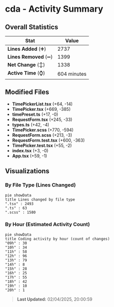 # cda - Activity Summary 

## Overall Statistics

| Stat                   | Value                                                             |
| ---------------------- | ----------------------------------------------------------------- |
| **Lines Added** (➕)   | 2737                                          |
| **Lines Removed** (➖) | 1399                                        |
| **Net Change** (↕)    | 1338                |
| **Active Time** (⌚)   | 604 minutes |


## Modified Files
- **TimePickerList.tsx** (+64, -14)
- **TimePicker.tsx** (+669, -385)
- **timePreset.ts** (+17, -0)
- **RequestForm.tsx** (+245, -33)
- **types.ts** (+42, -4)
- **TimePicker.scss** (+770, -594)
- **RequestForm.scss** (+213, -3)
- **RequestForm.test.tsx** (+600, -363)
- **TimePicker.test.tsx** (+55, -2)
- **index.tsx** (+3, -0)
- **App.tsx** (+59, -1)

## Visualizations

### By File Type (Lines Changed)

```mermaid
pie showData
title Lines changed by file type
".tsx" : 2493
".ts" : 63
".scss" : 1580
```

### By Hour (Estimated Activity Count)

```mermaid
pie showData
title Coding activity by hour (count of changes)
"09h" : 30
"10h" : 34
"11h" : 58
"12h" : 96
"13h" : 79
"14h" : 8
"15h" : 28
"16h" : 25
"17h" : 55
"18h" : 42
"19h" : 10
"20h" : 1
```


> **Last Updated:** 02/04/2025, 20:00:59
